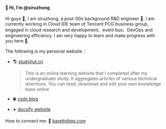 #### 👋 Hi, I’m @siruzhong
Hi guys 👀, I am siruzhong, a post-00s background R&D engineer 🌱. I am currently working in Cloud IDE team of Tencent PCG business group, engaged in cloud research and development、event bus、DevOps and engineering efficiency. I am very happy to learn and make progress with you here 💞️.

The following is my personal website：
- 🌎 [studyhut.cn](http://studyhut.cn/) 

  > This is an online learning website that I completed after my undergraduate study. It aggregates articles of various technical directions. You can read, download and edit your own knowledge base online
- 🍀 [csdn blog](https://bareth.blog.csdn.net/)
- ✈️ [docsify website](https://siruzhong.gitee.io/docsify/#/)

How to connect me: 📧 bareth@qq.com

<!---
siruzhong/siruzhong is a ✨ special ✨ repository because its `README.md` (this file) appears on your GitHub profile.
You can click the Preview link to take a look at your changes.
--->
